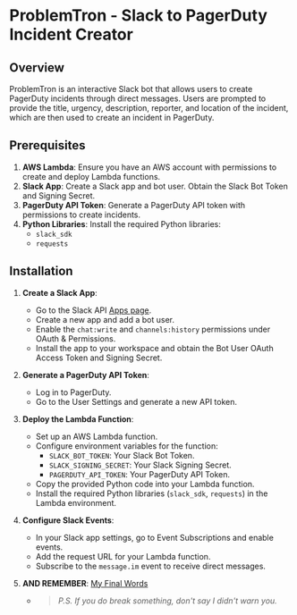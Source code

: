 # ProblemTron - Slack to PagerDuty Incident Creator

## Overview

ProblemTron is an interactive Slack bot that allows users to create PagerDuty incidents through direct messages. Users are prompted to provide the title, urgency, description, reporter, and location of the incident, which are then used to create an incident in PagerDuty.

## Prerequisites

1. **AWS Lambda**: Ensure you have an AWS account with permissions to create and deploy Lambda functions.
2. **Slack App**: Create a Slack app and bot user. Obtain the Slack Bot Token and Signing Secret.
3. **PagerDuty API Token**: Generate a PagerDuty API token with permissions to create incidents.
4. **Python Libraries**: Install the required Python libraries:
   - `slack_sdk`
   - `requests`

## Installation

1. **Create a Slack App**:
   - Go to the Slack API [Apps page](https://api.slack.com/apps).
   - Create a new app and add a bot user.
   - Enable the `chat:write` and `channels:history` permissions under OAuth & Permissions.
   - Install the app to your workspace and obtain the Bot User OAuth Access Token and Signing Secret.

2. **Generate a PagerDuty API Token**:
   - Log in to PagerDuty.
   - Go to the User Settings and generate a new API token.

3. **Deploy the Lambda Function**:
   - Set up an AWS Lambda function.
   - Configure environment variables for the function:
     - `SLACK_BOT_TOKEN`: Your Slack Bot Token.
     - `SLACK_SIGNING_SECRET`: Your Slack Signing Secret.
     - `PAGERDUTY_API_TOKEN`: Your PagerDuty API Token.
   - Copy the provided Python code into your Lambda function.
   - Install the required Python libraries (`slack_sdk`, `requests`) in the Lambda environment.

4. **Configure Slack Events**:
   - In your Slack app settings, go to Event Subscriptions and enable events.
   - Add the request URL for your Lambda function.
   - Subscribe to the `message.im` event to receive direct messages.

5. **AND REMEMBER**: [My Final Words](https://github.com/travisnwade/side-projects/blob/main/README.md#final-words)
   - > *P.S. If you do break something, don't say I didn't warn you.*